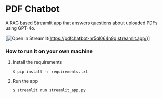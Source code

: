 # PDF Chatbot

A RAG based Streamlit app that answers questions about uploaded PDFs using GPT-4o.

[![Open in Streamlit](https://static.streamlit.io/badges/streamlit_badge_black_white.svg)(https://pdfchatbot-nr5ql064n9g.streamlit.app/)]

### How to run it on your own machine

1. Install the requirements

   ```
   $ pip install -r requirements.txt
   ```

2. Run the app

   ```
   $ streamlit run streamlit_app.py
   ```
